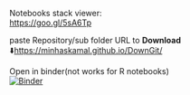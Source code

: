 Notebooks stack viewer:     
https://goo.gl/5sA6Tp     

paste Repository/sub folder URL to **Download**    
:arrow_down:https://minhaskamal.github.io/DownGit/

Open in binder(not works for R notebooks)  
[![Binder](https://mybinder.org/badge.svg)](https://mybinder.org/v2/gh/sumendar/DSwRandP-mar18/master)